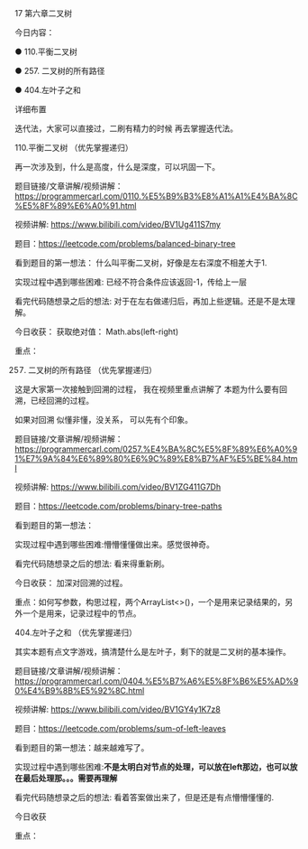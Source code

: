 17 第六章二叉树 


今日内容： 


● 110.平衡二叉树 

● 257. 二叉树的所有路径 

● 404.左叶子之和 


 详细布置 

迭代法，大家可以直接过，二刷有精力的时候 再去掌握迭代法。

 110.平衡二叉树 （优先掌握递归）

再一次涉及到，什么是高度，什么是深度，可以巩固一下。

题目链接/文章讲解/视频讲解：https://programmercarl.com/0110.%E5%B9%B3%E8%A1%A1%E4%BA%8C%E5%8F%89%E6%A0%91.html  

视频讲解: https://www.bilibili.com/video/BV1Ug411S7my

题目：https://leetcode.com/problems/balanced-binary-tree

看到题目的第一想法： 什么叫平衡二叉树，好像是左右深度不相差大于1.

实现过程中遇到哪些困难: 已经不符合条件应该返回-1，传给上一层

看完代码随想录之后的想法:  对于在左右做递归后，再加上些逻辑。还是不是太理解。

今日收获： 获取绝对值： Math.abs(left-right) 

重点：

 257. 二叉树的所有路径 （优先掌握递归）  

这是大家第一次接触到回溯的过程， 我在视频里重点讲解了 本题为什么要有回溯，已经回溯的过程。 

如果对回溯 似懂非懂，没关系， 可以先有个印象。 

题目链接/文章讲解/视频讲解：https://programmercarl.com/0257.%E4%BA%8C%E5%8F%89%E6%A0%91%E7%9A%84%E6%89%80%E6%9C%89%E8%B7%AF%E5%BE%84.html 

视频讲解: https://www.bilibili.com/video/BV1ZG411G7Dh

题目：https://leetcode.com/problems/binary-tree-paths

看到题目的第一想法： 

实现过程中遇到哪些困难:懵懵懂懂做出来。感觉很神奇。

看完代码随想录之后的想法:  看来得重新刷。

今日收获： 加深对回溯的过程。

重点：如何写参数，构思过程，两个ArrayList<>()，一个是用来记录结果的，另外一个是用来，记录过程中的节点。

 404.左叶子之和 （优先掌握递归）

其实本题有点文字游戏，搞清楚什么是左叶子，剩下的就是二叉树的基本操作。 

题目链接/文章讲解/视频讲解：https://programmercarl.com/0404.%E5%B7%A6%E5%8F%B6%E5%AD%90%E4%B9%8B%E5%92%8C.html 

视频讲解: https://www.bilibili.com/video/BV1GY4y1K7z8

题目：https://leetcode.com/problems/sum-of-left-leaves

看到题目的第一想法：越来越难写了。

实现过程中遇到哪些困难:**不是太明白对节点的处理，可以放在left那边，也可以放在最后处理那。。。需要再理解**

看完代码随想录之后的想法: 看着答案做出来了，但是还是有点懵懵懂懂的.

今日收获

重点： 
